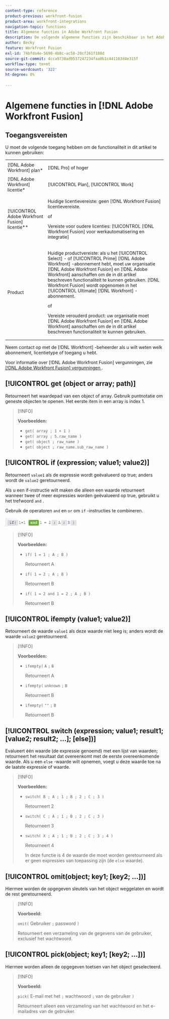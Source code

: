 ```yaml
---
content-type: reference
product-previous: workfront-fusion
product-area: workfront-integrations
navigation-topic: functions
title: Algemene functies in Adobe Workfront Fusion
description: De volgende algemene functies zijn beschikbaar in het Adobe Workfront Fusion-toewijzingspaneel.
author: Becky
feature: Workfront Fusion
exl-id: 74bfda4e-5690-4b8c-ac58-20cf261f188d
source-git-commit: 4cca9738ad9537247234faa0b1c441163d4e315f
workflow-type: tm+mt
source-wordcount: '322'
ht-degree: 0%

---
```


# Algemene functies in [!DNL Adobe Workfront Fusion]

## Toegangsvereisten

U moet de volgende toegang hebben om de functionaliteit in dit artikel te kunnen gebruiken:

<table style="table-layout:auto">
 <col> 
 <col> 
 <tbody> 
  <tr> 
   <td role="rowheader">[!DNL Adobe Workfront] plan*</td> 
   <td> <p>[!DNL Pro] of hoger</p> </td> 
  </tr> 
  <tr data-mc-conditions=""> 
   <td role="rowheader">[!DNL Adobe Workfront] licentie*</td> 
   <td> <p>[!UICONTROL Plan], [!UICONTROL Work]</p> </td> 
  </tr> 
  <tr> 
   <td role="rowheader">[!UICONTROL Adobe Workfront Fusion] licentie**</td> 
   <td>
   <p>Huidige licentievereiste: geen [!DNL Workfront Fusion] licentievereiste.</p>
   <p>of</p>
   <p>Vereiste voor oudere licenties: [!UICONTROL [!DNL Workfront Fusion] voor werkautomatisering en integratie] </p>
   </td> 
  </tr> 
  <tr> 
   <td role="rowheader">Product</td> 
   <td>
   <p>Huidige productvereiste: als u het [!UICONTROL Select] - of [!UICONTROL Prime] [!DNL Adobe Workfront] -abonnement hebt, moet uw organisatie [!DNL Adobe Workfront Fusion] en [!DNL Adobe Workfront] aanschaffen om de in dit artikel beschreven functionaliteit te kunnen gebruiken. [!DNL Workfront Fusion] wordt opgenomen in het [!UICONTROL Ultimate] [!DNL Workfront] -abonnement.</p>
   <p>of</p>
   <p>Vereiste verouderd product: uw organisatie moet [!DNL Adobe Workfront Fusion] en [!DNL Adobe Workfront] aanschaffen om de in dit artikel beschreven functionaliteit te kunnen gebruiken.</p>
   </td> 
  </tr> 
 </tbody> 
</table>

Neem contact op met de [!DNL Workfront] -beheerder als u wilt weten welk abonnement, licentietype of toegang u hebt.

Voor informatie over [!DNL Adobe Workfront Fusion] vergunningen, zie [[!DNL Adobe Workfront Fusion]  vergunningen ](../../workfront-fusion/get-started/license-automation-vs-integration.md).

## [!UICONTROL get (object or array; path)]

Retourneert het waardepad van een object of array. Gebruik puntnotatie om geneste objecten te openen. Het eerste item in een array is index 1.

>[!INFO]
>
>**Voorbeelden:**
>
>* `get( array ; 1 + 1 )`
>* `get( array ; 5.raw_name )`
>* `get( object ; raw_name )`
>* `get( object ; raw_name.sub_raw_name )`

## [!UICONTROL if (expression; value1; value2)]

Retourneert `value1` als de expressie wordt geëvalueerd op true; anders wordt de `value2` geretourneerd.

Als u een if-instructie wilt maken die alleen een waarde retourneert wanneer twee of meer expressies worden geëvalueerd op true, gebruikt u het trefwoord `and` .

Gebruik de operatoren `and` en `or` om `if` -instructies te combineren.

![ en exploitant ](/help/quicksilver/workfront-fusion/functions/assets/and-in-if-statement.png)

>[!INFO]
>
>**Voorbeelden:**
>
>* `if( 1 = 1 ; A ; B )`
>
>    Retourneert A
>
>* `if( 1 = 2 ; A ; B )`
>
>   Retourneert B
>
>* `if( 1 = 2 and 1 = 2 ; A ; B )`
>
>    Retourneert B
>   

## [!UICONTROL ifempty (value1; value2)]

Retourneert de waarde `value1` als deze waarde niet leeg is; anders wordt de waarde `value2` geretourneerd.

>[!INFO]
>
>**Voorbeelden:**
>
>* `ifempty(` `A` `;` `B`
>
>   Retourneert A
>
>* `ifempty(` `unknown` `;` `B`
>
>   Retourneert B
>
>* `ifempty(` `""` `;` `B`
>
>   Retourneert B

## [!UICONTROL switch (expression; value1; result1; [value2; result2; ...]; [else])]

Evalueert één waarde (de expressie genoemd) met een lijst van waarden; retourneert het resultaat dat overeenkomt met de eerste overeenkomende waarde. Als u een `else` -waarde wilt opnemen, voegt u deze waarde toe na de laatste expressie of waarde.

>[!INFO]
>
>**Voorbeelden:**
>
>* `switch( B ; A ; 1 ; B ; 2 ; C ; 3 )`
>
>   Retourneert 2
>
>* `switch( C ; A ; 1 ; B ; 2 ; C ; 3 )`
>
>   Retourneert 3
>
>* `switch( X ; A ; 1 ; B ; 2 ; C ; 3 ; 4 )`
>
>   Retourneert 4
>   
>   In deze functie is 4 de waarde die moet worden geretourneerd als er geen expressies van toepassing zijn (de `else` waarde).

## [!UICONTROL omit(object; key1; [key2; ...])]

Hiermee worden de opgegeven sleutels van het object weggelaten en wordt de rest geretourneerd.

>[!INFO]
>
>**Voorbeeld:**
>
>`omit(` Gebruiker `;` password `)`
>
>Retourneert een verzameling van de gegevens van de gebruiker, exclusief het wachtwoord.

## [!UICONTROL pick(object; key1; [key2; ...])]

Hiermee worden alleen de opgegeven toetsen van het object geselecteerd.

>[!INFO]
>
>**Voorbeeld:**
>
>`pick(` E-mail met het `;` wachtwoord `;` van de gebruiker `)`
>
>Retourneert alleen een verzameling van het wachtwoord en het e-mailadres van de gebruiker.
